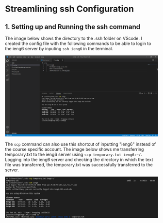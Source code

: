 # Streamlining ssh Configuration

## 1. Setting up and Running the ssh command

The image below shows the directory to the .ssh folder on VScode. I created the config file with the following commands to be able to login to the ieng6 server by inputing `ssh ieng6` in the terminal.



![Image](Images/configandssh.png)

The `scp` command can also use this shortcut of inputting "ieng6" instead of the course specific account. The image below shows me transferring temporary.txt to the ieng6 server using `scp temporary.txt ieng6:~/`. Logging into the ieng6 server and checking the directory in which the text file was transferred, the temporary.txt was successfully transferred to the server.

![Image](Images/scp.png)